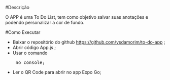 #Descrição 

O APP é uma To Do List, tem como objetivo salvar suas anotações e podendo personalizar a cor de fundo.

#Como Executar

- Baixar o repositório do github https://github.com/vsdamorim/to-do-app ;
- Abrir código App.js ;
- Usar o comando <pre yarn start> no console;
- Ler o QR Code para abrir no app Expo Go;
